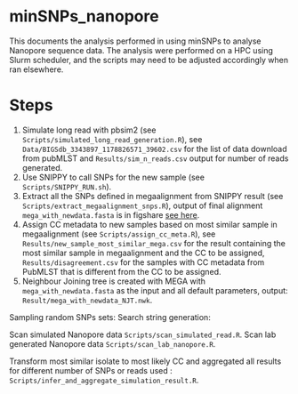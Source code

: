 # minSNPs_nanopore
This documents the analysis performed in using minSNPs to analyse Nanopore sequence data.
The analysis were performed on a HPC using Slurm scheduler, and the scripts may need to be adjusted accordingly when ran elsewhere. 

# Steps
1. Simulate long read with pbsim2 (see `Scripts/simulated_long_read_generation.R`), see `Data/BIGSdb_3343897_1178826571_39602.csv` for the list of data download from pubMLST and `Results/sim_n_reads.csv` output for number of reads generated.
2. Use SNIPPY to call SNPs for the new sample (see `Scripts/SNIPPY_RUN.sh`).
3. Extract all the SNPs defined in megaalignment from SNIPPY result (see `Scripts/extract_megaalignment_snps.R`), output of final alignment `mega_with_newdata.fasta` is in figshare [see here](https://figshare.com/s/464f38a92cde2fb067cc).
4. Assign CC metadata to new samples based on most similar sample in megaalignment (see `Scripts/assign_cc_meta.R`), see `Results/new_sample_most_similar_mega.csv` for the result containing the most similar sample in megaalignment and the CC to be assigned, `Results/disagreement.csv` for the samples with CC metadata from PubMLST that is different from the CC to be assigned.
5. Neighbour Joining tree is created with MEGA with `mega_with_newdata.fasta` as the input and all default parameters, output: `Result/mega_with_newdata_NJT.nwk`.


Sampling random SNPs sets: 
Search string generation: 

Scan simulated Nanopore data `Scripts/scan_simulated_read.R`.
Scan lab generated Nanopore data `Scripts/scan_lab_nanopore.R`.

Transform most similar isolate to most likely CC and aggregated all results for different number of SNPs or reads used : `Scripts/infer_and_aggregate_simulation_result.R`.